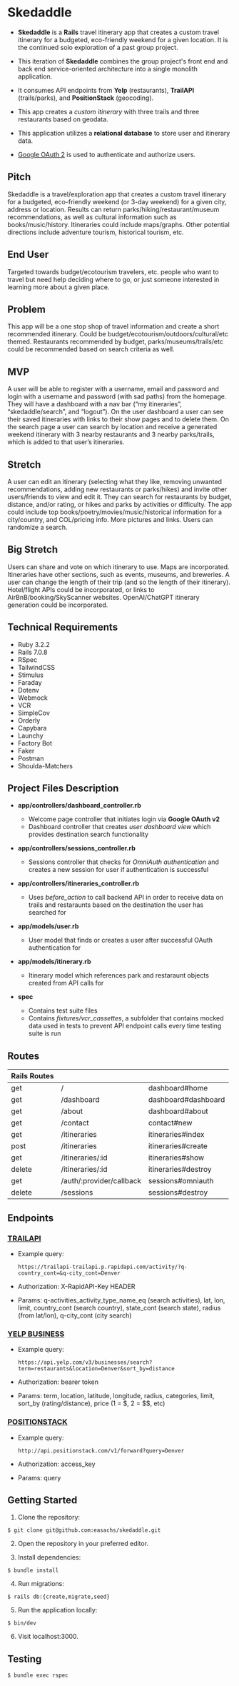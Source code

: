 # Skedaddle
  * **Skedaddle** is a **Rails** travel itinerary app that creates a custom travel itinerary for a budgeted, eco-friendly weekend for a given location. It is the continued solo exploration of a past group project.

  * This iteration of **Skedaddle** combines the group project's front end and back end service-oriented architecture into a single monolith application.

  * It consumes API endpoints from **Yelp** (restaurants), **TrailAPI** (trails/parks), and **PositionStack** (geocoding).
    
  * This app creates a <i>custom itinerary</i> with three trails and three restaurants based on geodata.

  * This application utilizes a **relational database** to store user and itinerary data.

  * [Google OAuth 2](https://developers.google.com/identity/protocols/oauth2) is used to authenticate and authorize users.

## Pitch
  Skedaddle is a travel/exploration app that creates a custom travel itinerary for a budgeted, eco-friendly weekend (or 3-day weekend) for a given city, address or location. Results can return parks/hiking/restaurant/museum recommendations, as well as cultural information such as books/music/history. Itineraries could include maps/graphs. Other potential directions include adventure tourism, historical tourism, etc.

## End User
  Targeted towards budget/ecotourism travelers, etc. people who want to travel but need help deciding where to go, or just someone interested in learning more about a given place.

## Problem
  This app will be a one stop shop of travel information and create a short recommended itinerary. Could be budget/ecotourism/outdoors/cultural/etc themed. Restaurants recommended by budget, parks/museums/trails/etc could be recommended based on search criteria as well.

## MVP
  A user will be able to register with a username, email and password and login with a username and password (with sad paths) from the homepage. They will have a dashboard with a nav bar (“my itineraries”, “skedaddle/search”, and “logout”). On the user dashboard a user can see their saved itineraries with links to their show pages and to delete them. On the search page a user can search by location and receive a generated weekend itinerary with 3 nearby restaurants and 3 nearby parks/trails, which is added to that user’s itineraries.

## Stretch
  A user can edit an itinerary (selecting what they like, removing unwanted recommendations, adding new restaurants or parks/hikes) and invite other users/friends to view and edit it. They can search for restaurants by budget, distance, and/or rating, or hikes and parks by activities or difficulty. The app could include top books/poetry/movies/music/historical information for a city/country, and COL/pricing info. More pictures and links. Users can randomize a search.

## Big Stretch
  Users can share and vote on which itinerary to use. Maps are incorporated. Itineraries have other sections, such as events, museums, and breweries. A user can change the length of their trip (and so the length of their itinerary). Hotel/flight APIs could be incorporated, or links to AirBnB/booking/SkyScanner websites. OpenAI/ChatGPT itinerary generation could be incorporated.

## Technical Requirements
  * Ruby 3.2.2
  * Rails 7.0.8
  * RSpec
  * TailwindCSS
  * Stimulus
  * Faraday
  * Dotenv
  * Webmock
  * VCR
  * SimpleCov
  * Orderly
  * Capybara
  * Launchy
  * Factory Bot
  * Faker
  * Postman
  * Shoulda-Matchers
   
## Project Files Description
* **app/controllers/dashboard_controller.rb**
    * Welcome page controller that initiates login via **Google OAuth v2**
    * Dashboard controller that creates *user dashboard view* which provides destination search functionality

* **app/controllers/sessions_controller.rb**
    * Sessions controller that checks for *OmniAuth authentication* and creates a new session for user if authentication is successful 
  
* **app/controllers/itineraries_controller.rb**
    * Uses *before_action* to call backend API in order to receive data on trails and restaraunts based on the destination the user has searched for

* **app/models/user.rb**
    * User model that finds or creates a user after successful OAuth authentication for
  
* **app/models/itinerary.rb**
    * Itinerary model which references park and restaraunt objects created from API calls for
  
* **spec**
    * Contains test suite files
    * Contains *fixtures/vcr_cassettes*, a subfolder that contains mocked data used in tests to prevent API endpoint calls every time testing suite is run

## Routes
  | Rails Routes  |  |  |
  | ------------- | ------------- | ------------- |
  | get  | /  | dashboard#home  |
  | get  | /dashboard  | dashboard#dashboard  |
  | get  | /about  | dashboard#about  |
  | get  | /contact  | contact#new  |
  | get  | /itineraries  | itineraries#index  |
  | post  | /itineraries  | itineraries#create  |
  | get  | /itineraries/:id  | itineraries#show  |
  | delete  | /itineraries/:id  | itineraries#destroy  |
  | get  | /auth/:provider/callback  | sessions#omniauth  |
  | delete  | /sessions  | sessions#destroy  |

## Endpoints

### [TRAILAPI](https://rapidapi.com/trailapi/api/trailapi/)
* Example query:

  `https://trailapi-trailapi.p.rapidapi.com/activity/?q-country_cont=&q-city_cont=Denver`

* Authorization: X-RapidAPI-Key HEADER
* Params: q-activities_activity_type_name_eq (search activities), lat, lon, limit, country_cont (search country), state_cont (search state), radius (from lat/lon), q-city_cont (city search)

### [YELP BUSINESS](https://www.yelp.com/developers/documentation/v3/business_search)
* Example query:

  `https://api.yelp.com/v3/businesses/search?term=restaurants&location=Denver&sort_by=distance`

* Authorization: bearer token
* Params: term, location, latitude, longitude, radius, categories, limit, sort_by (rating/distance), price (1 = $, 2 = $$, etc)

### [POSITIONSTACK](https://positionstack.com/documentation)
* Example query:

  `http://api.positionstack.com/v1/forward?query=Denver`

* Authorization: access_key
* Params: query

## Getting Started

  1. Clone the repository:

    $ git clone git@github.com:easachs/skedaddle.git

  2. Open the repository in your preferred editor.

  3. Install dependencies:

    $ bundle install

  4. Run migrations:

    $ rails db:{create,migrate,seed}

  5. Run the application locally:

    $ bin/dev

  6. Visit localhost:3000.

  ## Testing
    $ bundle exec rspec